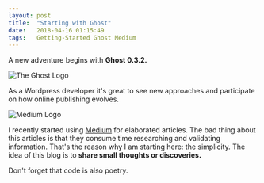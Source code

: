 ```yaml
---
layout: post
title:  "Starting with Ghost"
date:   2018-04-16 01:15:49
tags:   Getting-Started Ghost Medium
---
```


A new adventure begins with **Ghost 0.3.2.**

![The Ghost Logo](http://tryghost.org/ghost.png)

As a Wordpress developer it's great to see new approaches and participate on how online publishing evolves.

![Medium Logo](https://d233eq3e3p3cv0.cloudfront.net/max/700/0*ZfH9RMk9gRwvqiLU.png)

I recently started using [Medium](http://medium.com/@fjaguero) for elaborated articles. The bad thing about this articles is that they consume time researching and validating information. That's the reason why I am starting here: the simplicity. The idea of this blog is to **share small thoughts or discoveries.** 

Don't forget that code is also poetry.
